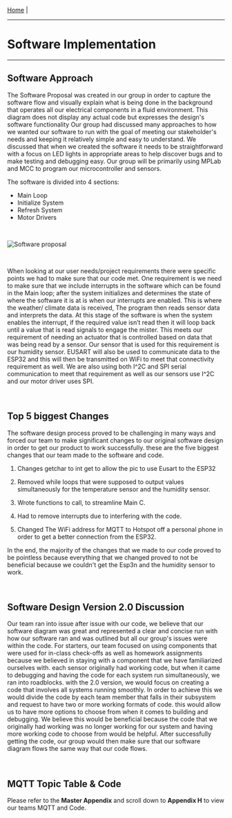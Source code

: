 [Home](https://team307.github.io/) | 

---
# Software Implementation
---

## Software Approach

The Software Proposal was created in our group in order to capture the software flow and visually explain what is being done in the background that operates all our electrical components in a fluid environment. This diagram does not display any actual code but expresses the design's software functionality Our group had discussed many approaches to how we wanted our software to run with the goal of meeting our stakeholder's needs and keeping it relatively simple and easy to understand. We discussed that when we created the software it needs to be straightforward with a focus on LED lights in appropriate areas to help discover bugs and to make testing and debugging easy. Our group will be primarily using MPLab and MCC to program our microcontroller and sensors.

The software is divided into 4 sections:

* Main Loop
* Initialize System
* Refresh System
* Motor Drivers

<br/>

![Software proposal](https://user-images.githubusercontent.com/122499832/224884183-7c1c6421-7758-4ccf-94c4-9332b08e496e.jpg)

<br/>

When looking at our user needs/project requirements there were specific points we had to make sure that our code met. One requirement is we need to make sure that we include interrupts in the software which can be found in the Main loop; after the system initializes and determines the state of where the software it is at is when our interrupts are enabled. This is where the weather/ climate data is received, The program then reads sensor data and interprets the data. At this stage of the software is when the system enables the interrupt, if the required value isn’t read then it will loop back until a value that is read signals to engage the mister. This meets our requirement of needing an actuator that is controlled based on data that was being read by a sensor. Our sensor that is used for this requirement is our humidity sensor. EUSART will also be used to communicate data to the ESP32 and this will then be transmitted on WiFi to meet that connectivity requirement as well. We are also using both I^2C and SPI serial communication to meet that requirement as well as our sensors use I^2C and our motor driver uses SPI.

<br/>

## Top 5 biggest Changes

The software design process proved to be challenging in many ways and forced our team to make significant changes to our original software design in order to get our product to work successfully. these are the five biggest changes that our team made to the software and code.


1. Changes getchar to int get to allow the pic to use Eusart to the ESP32

2. Removed while loops that were supposed to output values simultaneously for the temperature sensor and the humidity sensor.

3. Wrote functions to call, to streamline Main C.

4. Had to remove interrupts due to interfering with the code.

5. Changed The WiFi address for MQTT to Hotspot off a personal phone in order to get a better connection from the ESP32.

In the end, the majority of the changes that we made to our code proved to be pointless because everything that we changed proved to not be beneficial because we couldn't get the Esp3n and the humidity sensor to work.


<br/>

## Software  Design Version 2.0 Discussion

Our team ran into issue after issue with our code, we believe that our software diagram was great and represented a clear and concise run with how our software ran and was outlined but all our group's issues were within the code. For starters, our team focused on using components that were used for in-class check-offs as well as homework assignments because we believed in staying with a component that we have familiarized ourselves with. each sensor originally had working code, but when it came to debugging and having the code for each system run simultaneously, we ran into roadblocks. with the 2.0 version, we would focus on creating a code that involves all systems running smoothly. In order to achieve this we would divide the code by each team member that falls in their subsystem and request to have two or more working formats of code. this would allow us to have more options to choose from when it comes to building and debugging. We believe this would be beneficial because the code that we originally had working was no longer working for our system and having more working code to choose from would be helpful. After successfully getting the code, our group would then make sure that our software diagram flows the same way that our code flows.


<br/>

## MQTT Topic Table & Code

Please refer to the **Master Appendix** and scroll down to **Appendix H** to view our teams MQTT and Code.

<br/>